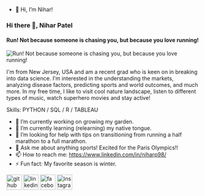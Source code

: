 - 👋 Hi, I’m Nihar!

### Hi there 👋, Nihar Patel
#### Run! Not because someone is chasing you, but because you love running!
![Run! Not because someone is chasing you, but because you love running!](https://encrypted-tbn0.gstatic.com/images?q=tbn:ANd9GcT9NNtnY3ExbwI0NjB5I3117oBVyRwD-4LkVQ&s)

 I'm from New Jersey, USA and am a recent grad who is keen on in breaking into data science. I'm interested in the understanding the markets, analyzing disease factors, predicting sports and world outcomes, and much more. In my free time, I like to visit cool nature landscape, listen to different types of music, watch superhero movies and stay active! 

Skills: PYTHON / SQL / R / TABLEAU

- 🔭 I’m currently working on growing my garden.  
- 🌱 I’m currently learning (relearning) my native tongue.  
- 🤔 I’m looking for help with tips on transitioning from running a half marathon to a full marathon.  
- 💬 Ask me about anything sports! Excited for the Paris Olympics!!  
- 📫 How to reach me: https://www.linkedin.com/in/niharp98/ 
- ⚡ Fun fact: My favorite season is winter.  


[<img src='https://cdn.jsdelivr.net/npm/simple-icons@3.0.1/icons/github.svg' alt='github' height='40'>](https://github.com/nnp60)  [<img src='https://cdn.jsdelivr.net/npm/simple-icons@3.0.1/icons/linkedin.svg' alt='linkedin' height='40'>](https://www.linkedin.com/in/niharp98/)  [<img src='https://cdn.jsdelivr.net/npm/simple-icons@3.0.1/icons/facebook.svg' alt='facebook' height='40'>](https://www.facebook.com/niharp98)  [<img src='https://cdn.jsdelivr.net/npm/simple-icons@3.0.1/icons/instagram.svg' alt='instagram' height='40'>](https://www.instagram.com/@niharp98/)  


